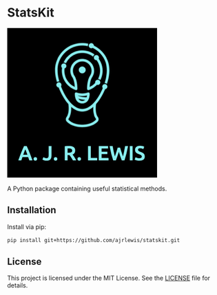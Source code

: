 # StatsKit

![My Project Logo](images/logo.png)

A Python package containing useful statistical methods.

## Installation

Install via pip:

```bash
pip install git+https://github.com/ajrlewis/statskit.git
```

## License

This project is licensed under the MIT License. See the [LICENSE](LICENSE) file for details.
